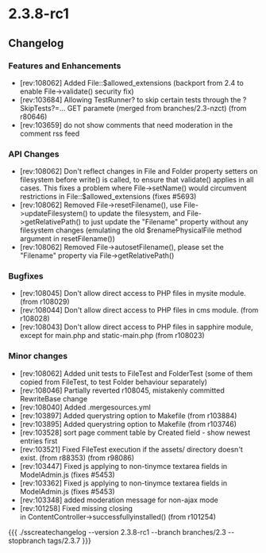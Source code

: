 # 2.3.8-rc1

## Changelog

###  Features and Enhancements

 * [rev:108062] Added File::$allowed_extensions (backport from 2.4 to enable File->validate() security fix)
 * [rev:103684] Allowing TestRunner? to skip certain tests through the ?SkipTests?=... GET paramete (merged from branches/2.3-nzct) (from r80646)
 * [rev:103659] do not show comments that need moderation in the comment rss feed


###  API Changes

 * [rev:108062] Don't reflect changes in File and Folder property setters on filesystem before write() is called, to ensure that validate() applies in all cases. This fixes a problem where File->setName() would circumvent restrictions in File::$allowed_extensions (fixes #5693)
 * [rev:108062] Removed File->resetFilename(), use File->updateFilesystem() to update the filesystem, and File->getRelativePath() to just update the "Filename" property without any filesystem changes (emulating the old $renamePhysicalFile method argument in resetFilename())
 * [rev:108062] Removed File->autosetFilename(), please set the "Filename" property via File->getRelativePath()


###  Bugfixes

 * [rev:108045] Don't allow direct access to PHP files in mysite module. (from r108029)
 * [rev:108044] Don't allow direct access to PHP files in cms module. (from r108028)
 * [rev:108043] Don't allow direct access to PHP files in sapphire module, except for main.php and static-main.php (from r108023)


###  Minor changes

 * [rev:108062] Added unit tests to FileTest and FolderTest (some of them copied from FileTest, to test Folder behaviour separately)
 * [rev:108046] Partially reverted r108045, mistakenly committed RewriteBase change
 * [rev:108040] Added .mergesources.yml
 * [rev:103897] Added querystring option to Makefile (from r103884)
 * [rev:103895] Added querystring option to Makefile (from r103746)
 * [rev:103528] sort page comment table by Created field - show newest entries first
 * [rev:103521] Fixed FileTest execution if the assets/ directory doesn't exist. (from r88353) (from r98086)
 * [rev:103447] Fixed js applying to non-tinymce textarea fields in ModelAdmin.js (fixes #5453)
 * [rev:103362] Fixed js applying to non-tinymce textarea fields in ModelAdmin.js (fixes #5453)
 * [rev:103348] added moderation message for non-ajax mode
 * [rev:101258] Fixed missing closing <div> in ContentController->successfullyinstalled() (from r101254)


{{{
./sscreatechangelog --version 2.3.8-rc1 --branch branches/2.3 --stopbranch tags/2.3.7
}}}